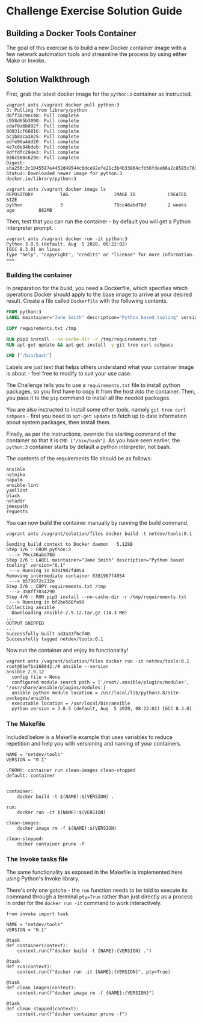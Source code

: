 # Challenge Exercise Solution Guide

## Building a Docker Tools Container

The goal of this exercise is to build a new Docker container image with a few network automation tools and streamline the process by using either Make or Invoke.

## Solution Walkthrough

First, grab the latest docker image for the `python:3` container as instructed.

```
vagrant ants /vagrant docker pull python:3
3: Pulling from library/python
d6ff36c9ec48: Pull complete
c958d65b3090: Pull complete
edaf0a6b092f: Pull complete
80931cf68816: Pull complete
bc1b8aca3825: Pull complete
edfe96a4dd20: Pull complete
4e7c0e94bdeb: Pull complete
8dffdfc294e3: Pull complete
036c588c629e: Pull complete
Digest: sha256:2c1045587e4452d49544c6dce92efe21c3b4b33864cfb56fdee66a2c8585c769
Status: Downloaded newer image for python:3
docker.io/library/python:3

vagrant ants /vagrant docker image ls
REPOSITORY          TAG                 IMAGE ID            CREATED             SIZE
python              3                   79cc46abd78d        2 weeks ago         882MB
```

Then, test that you can run the container - by default you will get a Python interpreter prompt.

```
vagrant ants /vagrant docker run -it python:3
Python 3.8.5 (default, Aug  5 2020, 08:22:02)
[GCC 8.3.0] on linux
Type "help", "copyright", "credits" or "license" for more information.
>>>
```

### Building the container

In preparation for the build, you need a Dockerfile, which specifies which operations Docker should apply to the base image to arrive at your desired result. Create a file called `Dockerfile` with the following contents.

```Dockerfile
FROM python:3
LABEL maintainer="Jane Smith" description="Python based tooling" version="0.1"

COPY requirements.txt /tmp

RUN pip3 install --no-cache-dir -r /tmp/requirements.txt
RUN apt-get update && apt-get install -y git tree curl sshpass

CMD ["/bin/bash"]
```

Labels are just text that helps others understand what your container image is about - feel free to modify to suit your use case.

The Challenge tells you to use a `requirements.txt` file to install python packages, so you first have to copy it from the host *into* the container. Then, you pass it to the `pip` command to install all the needed packages.

You are also instructed to install some other tools, namely `git tree curl sshpass` - first you need to `apt-get update` to fetch up to date information about system packages, then install them.

Finally, as per the instructions, override the starting command of the container so that it is `CMD ["/bin/bash"]`. As you have seen earlier, the `python:3` container starts by default a python interpreter, not bash.

The contents of the requirements file should be as follows:

```
ansible
netmiko
napalm
ansible-lint
yamllint
black
netaddr
jmespath
requests
```

You can now build the container manually by running the build command.

```
vagrant ants /vagrant/solution/files docker build -t netdev/tools:0.1 .
Sending build context to Docker daemon   5.12kB
Step 1/6 : FROM python:3
 ---> 79cc46abd78d
Step 2/6 : LABEL maintainer="Jane Smith" description="Python based tooling" version="0.1"
 ---> Running in 8381907f4054
Removing intermediate container 8381907f4054
 ---> b579972c232e
Step 3/6 : COPY requirements.txt /tmp
 ---> 358ff7034290
Step 4/6 : RUN pip3 install --no-cache-dir -r /tmp/requirements.txt
 ---> Running in bf2be560fe99
Collecting ansible
  Downloading ansible-2.9.12.tar.gz (14.3 MB)
...
OUTPUT SNIPPED
...
Successfully built ad3a33f6cf40
Successfully tagged netdev/tools:0.1
```

Now run the container and enjoy its functionality!

```
vagrant ants /vagrant/solution/files docker run -it netdev/tools:0.1
root@01efba168042:/# ansible --version
ansible 2.9.12
  config file = None
  configured module search path = ['/root/.ansible/plugins/modules', '/usr/share/ansible/plugins/modules']
  ansible python module location = /usr/local/lib/python3.8/site-packages/ansible
  executable location = /usr/local/bin/ansible
  python version = 3.8.5 (default, Aug  5 2020, 08:22:02) [GCC 8.3.0]
```

### The Makefile

Included below is a Makefile example that uses variables to reduce repetition and help you with versioning and naming of your containers.

```
NAME = "netdev/tools"
VERSION = "0.1"

.PHONY: container run clean-images clean-stopped
default: container


container:
	docker build -t $(NAME):$(VERSION) .

run:
	docker run -it $(NAME):$(VERSION)

clean-images:
	docker image rm -f $(NAME):$(VERSION)

clean-stopped:
	docker container prune -f
```

### The Invoke tasks file

The same functionality as exposed in the Makefile is implemented here using Python's Invoke library.

There's only one gotcha - the `run` function needs to be told to execute its command through a terminal `pty=True` rather than just directly as a process in order for the `docker run -it` command to work interactively.

```
from invoke import task

NAME = "netdev/tools"
VERSION = "0.1"

@task
def container(context):
    context.run(f"docker build -t {NAME}:{VERSION} .")

@task
def run(context):
    context.run(f"docker run -it {NAME}:{VERSION}", pty=True)

@task
def clean_images(context):
    context.run(f"docker image rm -f {NAME}:{VERSION}")

@task
def clean_stopped(context):
    context.run(f"docker container prune -f")
```
